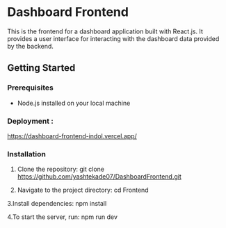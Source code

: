 # Dashboard Frontend

This is the frontend for a dashboard application built with React.js. It provides a user interface for interacting with the dashboard data provided by the backend.

## Getting Started

### Prerequisites

- Node.js installed on your local machine

### Deployment :

https://dashboard-frontend-indol.vercel.app/

### Installation

1. Clone the repository: git clone https://github.com/yashtekade07/DashboardFrontend.git

2. Navigate to the project directory: cd Frontend

3.Install dependencies: npm install

4.To start the server, run: npm run dev
